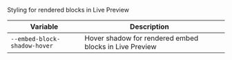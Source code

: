 Styling for rendered blocks in Live Preview

| Variable                     | Description                                            |     |
| ---------------------------- | ------------------------------------------------------ | --- |
| `--embed-block-shadow-hover` | Hover shadow for rendered embed blocks in Live Preview |     | 
